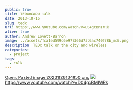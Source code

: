 ```yaml
---
public: true
title: TEDxOCADU talk
date: 2013-10-15
slug: tedx
url: https://www.youtube.com/watch?v=D04gcBMIWRk
alive: true
author: Andrew Lovett-Barron
image: ../assets/fca1ed599c6e977366d73b6ac740f78b_md5.png
description: TEDx talk on the city and wireless
categories:
  - project
tags:
  - talk
---
```


[Open: Pasted image 20231128134850.png](../assets/fca1ed599c6e977366d73b6ac740f78b_md5.png)
![](../assets/fca1ed599c6e977366d73b6ac740f78b_md5.png)
https://www.youtube.com/watch?v=D04gcBMIWRk
